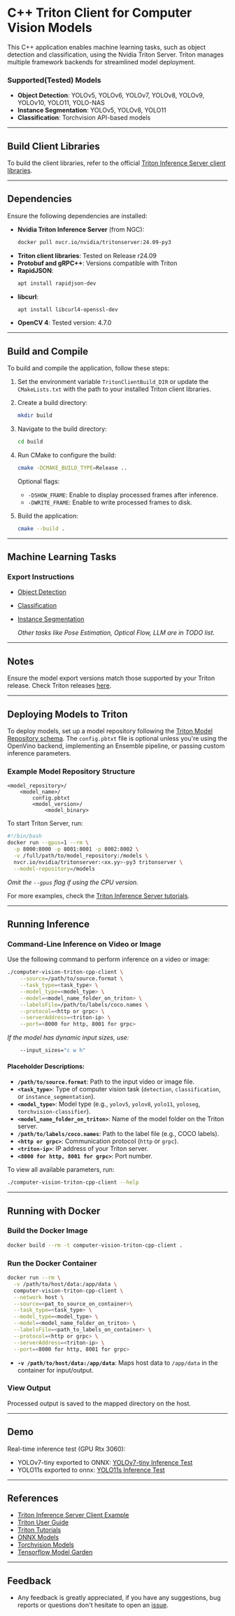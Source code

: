 # C++ Triton Client for Computer Vision Models

This C++ application enables machine learning tasks, such as object detection and classification, using the Nvidia Triton Server. Triton manages multiple framework backends for streamlined model deployment.

### Supported(Tested) Models

- **Object Detection**: YOLOv5, YOLOv6, YOLOv7, YOLOv8, YOLOv9, YOLOv10, YOLO11, YOLO-NAS
- **Instance Segmentation**: YOLOv5, YOLOv8, YOLO11
- **Classification**: Torchvision API-based models

---

## Build Client Libraries

To build the client libraries, refer to the official [Triton Inference Server client libraries](https://github.com/triton-inference-server/client/tree/r24.09).

---

## Dependencies

Ensure the following dependencies are installed:

- **Nvidia Triton Inference Server** (from NGC):  
  ```bash
  docker pull nvcr.io/nvidia/tritonserver:24.09-py3
  ```
- **Triton client libraries**: Tested on Release r24.09
- **Protobuf and gRPC++**: Versions compatible with Triton
- **RapidJSON**:  
  ```bash
  apt install rapidjson-dev
  ```
- **libcurl**:  
  ```bash
  apt install libcurl4-openssl-dev
  ```
- **OpenCV 4**: Tested version: 4.7.0

---

## Build and Compile

To build and compile the application, follow these steps:

1. Set the environment variable `TritonClientBuild_DIR` or update the `CMakeLists.txt` with the path to your installed Triton client libraries.
  
2. Create a build directory:
   ```bash
   mkdir build
   ```

3. Navigate to the build directory:
   ```bash
   cd build
   ```

4. Run CMake to configure the build:
   ```bash
   cmake -DCMAKE_BUILD_TYPE=Release ..
   ```

   Optional flags:
   - `-DSHOW_FRAME`: Enable to display processed frames after inference.
   - `-DWRITE_FRAME`: Enable to write processed frames to disk.

5. Build the application:
   ```bash
   cmake --build .
   ```

---

## Machine Learning Tasks

### Export Instructions

- [Object Detection](docs/ObjectDetection.md)
- [Classification](docs/Classification.md)
- [Instance Segmentation](docs/InstanceSegmentation.md)
  
  _Other tasks like Pose Estimation, Optical Flow, LLM are in TODO list._

---

## Notes

Ensure the model export versions match those supported by your Triton release. Check Triton releases [here](https://github.com/triton-inference-server/server/releases).

---

## Deploying Models to Triton

To deploy models, set up a model repository following the [Triton Model Repository schema](https://github.com/triton-inference-server/server/blob/main/docs/user_guide/model_repository.md). The `config.pbtxt` file is optional unless you're using the OpenVino backend, implementing an Ensemble pipeline, or passing custom inference parameters.

### Example Model Repository Structure

```
<model_repository>/
    <model_name>/
        config.pbtxt
        <model_version>/
            <model_binary>
```

To start Triton Server, run:

```bash
#!/bin/bash
docker run --gpus=1 --rm \
  -p 8000:8000 -p 8001:8001 -p 8002:8002 \
  -v /full/path/to/model_repository:/models \
  nvcr.io/nvidia/tritonserver:<xx.yy>-py3 tritonserver \
  --model-repository=/models
```

_Omit the `--gpus` flag if using the CPU version._

For more examples, check the [Triton Inference Server tutorials](https://github.com/triton-inference-server/tutorials).

---

## Running Inference

### Command-Line Inference on Video or Image

Use the following command to perform inference on a video or image:

```bash
./computer-vision-triton-cpp-client \
    --source=/path/to/source.format \
    --task_type=<task_type> \
    --model_type=<model_type> \
    --model=<model_name_folder_on_triton> \
    --labelsFile=/path/to/labels/coco.names \
    --protocol=<http or grpc> \
    --serverAddress=<triton-ip> \
    --port=<8000 for http, 8001 for grpc>
```

_If the model has dynamic input sizes, use:_

```bash
    --input_sizes="c w h" 
```

#### Placeholder Descriptions:

- **`/path/to/source.format`**: Path to the input video or image file.
- **`<task_type>`**: Type of computer vision task (`detection`, `classification`, or `instance_segmentation`).
- **`<model_type>`**: Model type (e.g., `yolov5`, `yolov8`, `yolo11`, `yoloseg`, `torchvision-classifier`).
- **`<model_name_folder_on_triton>`**: Name of the model folder on the Triton server.
- **`/path/to/labels/coco.names`**: Path to the label file (e.g., COCO labels).
- **`<http or grpc>`**: Communication protocol (`http` or `grpc`).
- **`<triton-ip>`**: IP address of your Triton server.
- **`<8000 for http, 8001 for grpc>`**: Port number.

To view all available parameters, run:

```bash
./computer-vision-triton-cpp-client --help
```

---

## Running with Docker

### Build the Docker Image

```bash
docker build --rm -t computer-vision-triton-cpp-client .
```

### Run the Docker Container

```bash
docker run --rm \
  -v /path/to/host/data:/app/data \
  computer-vision-triton-cpp-client \
  --network host \
  --source=<pat_to_source_on_container>\
  --task_type=<task_type> \
  --model_type=<model_type> \
  --model=<model_name_folder_on_triton> \
  --labelsFile=<path_to_labels_on_container> \
  --protocol=<http or grpc> \
  --serverAddress=<triton-ip> \
  --port=<8000 for http, 8001 for grpc>
```

- **`-v /path/to/host/data:/app/data`**: Maps host data to `/app/data` in the container for input/output.

### View Output

Processed output is saved to the mapped directory on the host.

---

## Demo

Real-time inference test (GPU Rtx 3060):
  - YOLOv7-tiny exported to ONNX: [YOLOv7-tiny Inference Test](https://youtu.be/lke5TcbP2a0)
  - YOLO11s exported to onnx: [YOLO11s Inference Test](https://youtu.be/whP-FF__4IM)

---

## References

- [Triton Inference Server Client Example](https://github.com/triton-inference-server/client/blob/r21.08/src/c%2B%2B/examples/image_client.cc)
- [Triton User Guide](https://docs.nvidia.com/deeplearning/triton-inference-server/user-guide/docs/getting_started/quickstart.html)
- [Triton Tutorials](https://github.com/triton-inference-server/tutorials)
- [ONNX Models](https://onnx.ai/models/)
- [Torchvision Models](https://pytorch.org/vision/stable/models.html)
- [Tensorflow Model Garden](https://github.com/tensorflow/models/tree/master/official)

---

## Feedback
- Any feedback is greatly appreciated, if you have any suggestions, bug reports or questions don't hesitate to open an [issue](https://github.com/olibartfast/computer-vision-triton-cpp-client/issues).
